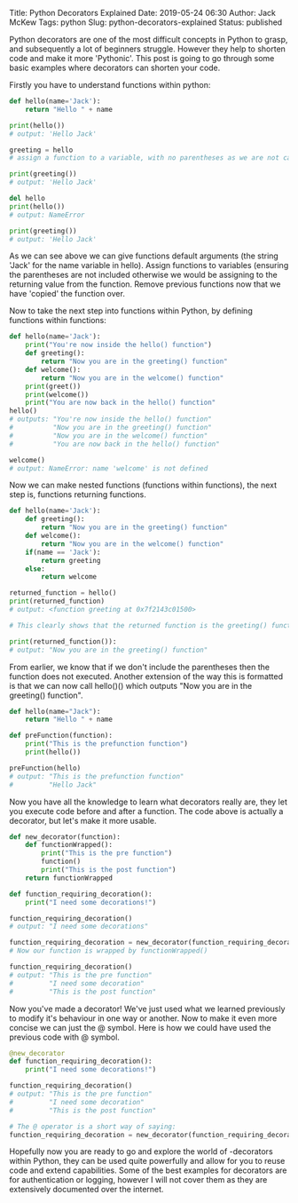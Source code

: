 Title: Python Decorators Explained
Date: 2019-05-24 06:30
Author: Jack McKew
Tags: python
Slug: python-decorators-explained
Status: published

Python decorators are one of the most difficult concepts in Python to grasp, and subsequently a lot of beginners struggle. However they help to shorten code and make it more 'Pythonic'. This post is going to go through some basic examples where decorators can shorten your code.

Firstly you have to understand functions within python:

``` python
def hello(name='Jack'):
    return "Hello " + name

print(hello())
# output: 'Hello Jack'

greeting = hello
# assign a function to a variable, with no parentheses as we are not calling it

print(greeting())
# output: 'Hello Jack'

del hello
print(hello())
# output: NameError

print(greeting())
# output: 'Hello Jack'
```

As we can see above we can give functions default arguments (the string 'Jack' for the name variable in hello). Assign functions to variables (ensuring the parentheses are not included otherwise we would be assigning to the returning value from the function. Remove previous functions now that we have 'copied' the function over.

Now to take the next step into functions within Python, by defining functions within functions:

``` python
def hello(name='Jack'):
    print("You're now inside the hello() function")
    def greeting():
        return "Now you are in the greeting() function"
    def welcome():
        return "Now you are in the welcome() function"
    print(greet())
    print(welcome())
    print("You are now back in the hello() function"
hello()
# outputs: "You're now inside the hello() function"
#          "Now you are in the greeting() function"
#          "Now you are in the welcome() function" 
#          "You are now back in the hello() function"

welcome()
# output: NameError: name 'welcome' is not defined
```

Now we can make nested functions (functions within functions), the next step is, functions returning functions.

``` python
def hello(name='Jack'):
    def greeting():
        return "Now you are in the greeting() function"
    def welcome():
        return "Now you are in the welcome() function"
    if(name == 'Jack'):
        return greeting
    else:
        return welcome

returned_function = hello()
print(returned_function)
# output: <function greeting at 0x7f2143c01500>

# This clearly shows that the returned function is the greeting() function within the hello() function

print(returned_function()):
# output: "Now you are in the greeting() function"
```

From earlier, we know that if we don't include the parentheses then the function does not executed. Another extension of the way this is formatted is that we can now call hello()() which outputs "Now you are in the greeting() function".

``` python
def hello(name="Jack"):
    return "Hello " + name

def preFunction(function):
    print("This is the prefunction function")
    print(hello())

preFunction(hello)
# output: "This is the prefunction function"
#         "Hello Jack"
```

Now you have all the knowledge to learn what decorators really are, they let you execute code before and after a function. The code above is actually a decorator, but let's make it more usable.

``` python
def new_decorator(function):
    def functionWrapped():
        print("This is the pre function")
        function()
        print("This is the post function")
    return functionWrapped

def function_requiring_decoration():
    print("I need some decorations!")

function_requiring_decoration()
# output: "I need some decorations"

function_requiring_decoration = new_decorator(function_requiring_decoration)
# Now our function is wrapped by functionWrapped()

function_requiring_decoration()
# output: "This is the pre function"
#         "I need some decoration"
#         "This is the post function"
```

Now you've made a decorator! We've just used what we learned previously to modify it's behaviour in one way or another. Now to make it even more concise we can just the @ symbol. Here is how we could have used the previous code with @ symbol.

``` python
@new_decorator
def function_requiring_decoration():
    print("I need some decorations!")

function_requiring_decoration()
# output: "This is the pre function"
#         "I need some decoration"
#         "This is the post function"

# The @ operator is a short way of saying:
function_requiring_decoration = new_decorator(function_requiring_decoration)
```

Hopefully now you are ready to go and explore the world of -decorators within Python, they can be used quite powerfully and allow for you to reuse code and extend capabilities. Some of the best examples for decorators are for authentication or logging, however I will not cover them as they are extensively documented over the internet.
